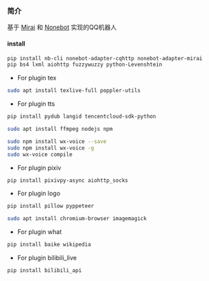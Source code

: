 ### 简介

基于 [Mirai](https://github.com/mamoe/mirai) 和 [Nonebot](https://github.com/nonebot/nonebot2) 实现的QQ机器人

#### install

```bash
pip install nb-cli nonebot-adapter-cqhttp nonebot-adapter-mirai
pip bs4 lxml aiohttp fuzzywuzzy python-Levenshtein
```

- For plugin tex

```bash
sudo apt install texlive-full poppler-utils
```

- For plugin tts

```bash
pip install pydub langid tencentcloud-sdk-python

sudo apt install ffmpeg nodejs npm

sudo npm install wx-voice --save
sudo npm install wx-voice -g
sudo wx-voice compile
```

- For plugin pixiv

```bash
pip install pixivpy-async aiohttp_socks
```

- For plugin logo

```bash
pip install pillow pyppeteer

sudo apt install chromium-browser imagemagick
```

- For plugin what

```bash
pip install baike wikipedia
```

- For plugin bilibili_live

```bash
pip install bilibili_api
```
